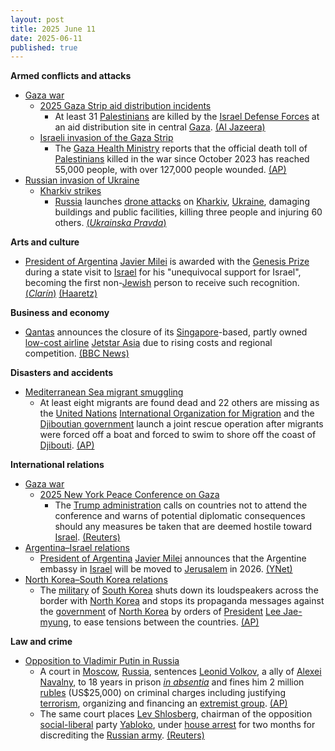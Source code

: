 ```yaml
---
layout: post
title: 2025 June 11
date: 2025-06-11
published: true
---
```



**Armed conflicts and attacks**

* [Gaza war](https://en.wikipedia.org/wiki/Gaza_war "Gaza war")
  + [2025 Gaza Strip aid distribution incidents](https://en.wikipedia.org/wiki/2025_Gaza_Strip_aid_distribution_incidents "2025 Gaza Strip aid distribution incidents")
    - At least 31 [Palestinians](https://en.wikipedia.org/wiki/Palestinians "Palestinians") are killed by the [Israel Defense Forces](https://en.wikipedia.org/wiki/Israel_Defense_Forces "Israel Defense Forces") at an aid distribution site in central [Gaza](https://en.wikipedia.org/wiki/Gaza_Strip "Gaza Strip"). [(Al Jazeera)](https://www.aljazeera.com/news/liveblog/2025/6/11/live-israel-kills-dozens-of-palestinian-aid-seekers-in-central-gaza?update=3767803)
  + [Israeli invasion of the Gaza Strip](https://en.wikipedia.org/wiki/Israeli_invasion_of_the_Gaza_Strip "Israeli invasion of the Gaza Strip")
    - The [Gaza Health Ministry](https://en.wikipedia.org/wiki/Gaza_Health_Ministry "Gaza Health Ministry") reports that the official death toll of [Palestinians](https://en.wikipedia.org/wiki/Palestinians "Palestinians") killed in the war since October 2023 has reached 55,000 people, with over 127,000 people wounded. [(AP)](https://apnews.com/article/israel-palestinians-hamas-war-news-hostages-aid-06-11-2025-5c84e29a249b988e1172cfcf4528cdc8)
* [Russian invasion of Ukraine](https://en.wikipedia.org/wiki/Russian_invasion_of_Ukraine "Russian invasion of Ukraine")
  + [Kharkiv strikes](https://en.wikipedia.org/wiki/Kharkiv_strikes_%282022%E2%80%93present%29 "Kharkiv strikes (2022–present)")
    - [Russia](https://en.wikipedia.org/wiki/Russian_Armed_Forces "Russian Armed Forces") launches [drone attacks](https://en.wikipedia.org/wiki/Drone_attack "Drone attack") on [Kharkiv](https://en.wikipedia.org/wiki/Kharkiv "Kharkiv"), [Ukraine](https://en.wikipedia.org/wiki/Ukraine "Ukraine"), damaging buildings and public facilities, killing three people and injuring 60 others. [(*Ukrainska Pravda*)](https://www.pravda.com.ua/eng/news/2025/06/11/7516601/)

**Arts and culture**

* [President of Argentina](https://en.wikipedia.org/wiki/President_of_Argentina "President of Argentina") [Javier Milei](https://en.wikipedia.org/wiki/Javier_Milei "Javier Milei") is awarded with the [Genesis Prize](https://en.wikipedia.org/wiki/Genesis_Prize "Genesis Prize") during a state visit to [Israel](https://en.wikipedia.org/wiki/Israel "Israel") for his "unequivocal support for Israel", becoming the first non-[Jewish](https://en.wikipedia.org/wiki/Jews "Jews") person to receive such recognition. [(*Clarín*)](https://www.clarin.com/politica/javier-milei-medidas-vivo-presidente-recibe-premio-nobel-judio-gira-israel_0_ivOw2nFlgR.html) [(Haaretz)](https://www.haaretz.com/jewish/2025-06-09/ty-article/.premium/unequivocal-support-for-israel-javier-milei-will-be-first-non-jew-to-win-jewish-nobel/00000197-54ad-d586-a3f7-fdaf6ffa0000)

**Business and economy**

* [Qantas](https://en.wikipedia.org/wiki/Qantas "Qantas") announces the closure of its [Singapore](https://en.wikipedia.org/wiki/Singapore "Singapore")-based, partly owned [low-cost airline](https://en.wikipedia.org/wiki/Low-cost_airline "Low-cost airline") [Jetstar Asia](https://en.wikipedia.org/wiki/Jetstar_Asia "Jetstar Asia") due to rising costs and regional competition. [(BBC News)](https://www.bbc.com/news/articles/c1e65yypd87o)

**Disasters and accidents**

* [Mediterranean Sea migrant smuggling](https://en.wikipedia.org/wiki/Mediterranean_Sea_migrant_smuggling "Mediterranean Sea migrant smuggling")
  + At least eight migrants are found dead and 22 others are missing as the [United Nations](https://en.wikipedia.org/wiki/United_Nations "United Nations") [International Organization for Migration](https://en.wikipedia.org/wiki/International_Organization_for_Migration "International Organization for Migration") and the [Djiboutian government](https://en.wikipedia.org/wiki/Government_of_Djibouti "Government of Djibouti") launch a joint rescue operation after migrants were forced off a boat and forced to swim to shore off the coast of [Djibouti](https://en.wikipedia.org/wiki/Djibouti "Djibouti"). [(AP)](https://apnews.com/article/djibouti-migrants-iom-4af3f64540ad829998025ee6880f3419)

**International relations**

* [Gaza war](https://en.wikipedia.org/wiki/Gaza_war "Gaza war")
  + [2025 New York Peace Conference on Gaza](https://en.wikipedia.org/wiki/2025_New_York_Peace_Conference_on_Gaza "2025 New York Peace Conference on Gaza")
    - The [Trump administration](https://en.wikipedia.org/wiki/Second_presidency_of_Donald_Trump "Second presidency of Donald Trump") calls on countries not to attend the conference and warns of potential diplomatic consequences should any measures be taken that are deemed hostile toward [Israel](https://en.wikipedia.org/wiki/Israel "Israel"). [(Reuters)](https://www.reuters.com/world/europe/us-warns-against-attending-un-conference-israel-palestinian-two-state-solution-2025-06-11/)
* [Argentina–Israel relations](https://en.wikipedia.org/wiki/Argentina%E2%80%93Israel_relations "Argentina–Israel relations")
  + [President of Argentina](https://en.wikipedia.org/wiki/President_of_Argentina "President of Argentina") [Javier Milei](https://en.wikipedia.org/wiki/Javier_Milei "Javier Milei") announces that the Argentine embassy in [Israel](https://en.wikipedia.org/wiki/Israel "Israel") will be moved to [Jerusalem](https://en.wikipedia.org/wiki/Jerusalem "Jerusalem") in 2026. [(YNet)](https://www.ynetnews.com/article/skylvepmxx)
* [North Korea–South Korea relations](https://en.wikipedia.org/wiki/North_Korea%E2%80%93South_Korea_relations "North Korea–South Korea relations")
  + The [military](https://en.wikipedia.org/wiki/Military_of_South_Korea "Military of South Korea") of [South Korea](https://en.wikipedia.org/wiki/South_Korea "South Korea") shuts down its loudspeakers across the border with [North Korea](https://en.wikipedia.org/wiki/North_Korea "North Korea") and stops its propaganda messages against the [government](https://en.wikipedia.org/wiki/Government_of_North_Korea "Government of North Korea") of [North Korea](https://en.wikipedia.org/wiki/North_Korea "North Korea") by orders of [President](https://en.wikipedia.org/wiki/President_of_South_Korea "President of South Korea") [Lee Jae-myung](https://en.wikipedia.org/wiki/Lee_Jae-myung "Lee Jae-myung"), to ease tensions between the countries. [(AP)](https://apnews.com/article/south-korea-border-north-tensions-2ba545996b3daf1a9f81e23685792c11)

**Law and crime**

* [Opposition to Vladimir Putin in Russia](https://en.wikipedia.org/wiki/Opposition_to_Vladimir_Putin_in_Russia "Opposition to Vladimir Putin in Russia")
  + A court in [Moscow](https://en.wikipedia.org/wiki/Moscow "Moscow"), [Russia](https://en.wikipedia.org/wiki/Russia "Russia"), sentences [Leonid Volkov](https://en.wikipedia.org/wiki/Leonid_Volkov_%28politician%29 "Leonid Volkov (politician)"), a ally of [Alexei Navalny](https://en.wikipedia.org/wiki/Alexei_Navalny "Alexei Navalny"), to 18 years in prison *[in absentia](https://en.wikipedia.org/wiki/Trial_in_absentia "Trial in absentia")* and fines him 2 million [rubles](https://en.wikipedia.org/wiki/Russian_ruble "Russian ruble") (US$25,000) on criminal charges including justifying [terrorism](https://en.wikipedia.org/wiki/Terrorism "Terrorism"), organizing and financing an [extremist group](https://en.wikipedia.org/wiki/Extremism "Extremism"). [(AP)](https://apnews.com/article/russia-courts-opposition-dissent-crackdown-ed6d394e8f1c8b6717bf1c07fa45d2e2)
  + The same court places [Lev Shlosberg](https://en.wikipedia.org/wiki/Lev_Shlosberg "Lev Shlosberg"), chairman of the opposition [social-liberal](https://en.wikipedia.org/wiki/Social_liberalism "Social liberalism") party [Yabloko](https://en.wikipedia.org/wiki/Yabloko "Yabloko"), under [house arrest](https://en.wikipedia.org/wiki/House_arrest "House arrest") for two months for discrediting the [Russian army](https://en.wikipedia.org/wiki/Russian_army "Russian army"). [(Reuters)](https://www.reuters.com/world/russian-court-orders-house-arrest-politician-accused-discrediting-russian-army-2025-06-11/)
